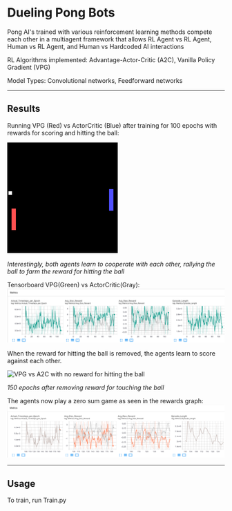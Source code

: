 # Dueling Pong Bots

Pong AI's trained with various reinforcement learning methods compete each other in a multiagent framework 
that allows RL Agent vs RL Agent, Human vs RL Agent, and Human vs Hardcoded AI interactions

RL Algorithms implemented: Advantage-Actor-Critic (A2C), Vanilla Policy Gradient (VPG)

Model Types: Convolutional networks, Feedforward networks

----------------------------------------------------
## Results

Running VPG (Red) vs ActorCritic (Blue) after training for 100 epochs with rewards for scoring and hitting the ball:

![VPG vs A2C with reward for hitting the ball](VPG_vs_A2C-rally-reward.gif)

*Interestingly, both agents learn to cooperate with each other, rallying the ball to farm the reward for hitting the ball*


Tensorboard VPG(Green) vs ActorCritic(Gray):
![VPG vs A2C with reward for hitting the ball Training Graph](VPG_vs_A2C-rally-reward-tensorboard.png)

When the reward for hitting the ball is removed, the agents learn to score against each other.

![VPG vs A2C with no reward for hitting the ball](VPG_vs_A2C-150epochs-after-rally-reward.gif)

*150 epochs after removing reward for touching the ball*


The agents now play a zero sum game as seen in the rewards graph:
![VPG vs A2C no reward for hitting the ball training graph](VPG_vs_A2C-150epochs-after-rally-reward-tensorboard.png)


------------------------------------------------------
## Usage
To train, run Train.py